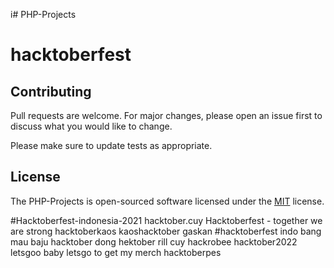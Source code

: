 i# PHP-Projects
# hacktoberfest

## Contributing
Pull requests are welcome. For major changes, please open an issue first to discuss what you would like to change.

Please make sure to update tests as appropriate.

## License
The PHP-Projects is open-sourced software licensed under the [MIT](https://choosealicense.com/licenses/mit/) license.

#Hacktoberfest-indonesia-2021
hacktober.cuy
Hacktoberfest - together we are strong
hacktoberkaos
kaoshacktober gaskan
#hacktoberfest indo
bang mau baju hacktober dong
hektober rill cuy
hackrobee
hacktober2022
letsgoo baby
letsgo to get my merch
hacktoberpes
